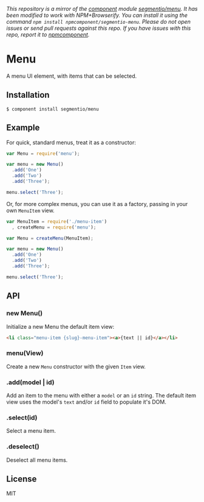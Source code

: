 *This repository is a mirror of the [component](http://component.io) module [segmentio/menu](http://github.com/segmentio/menu). It has been modified to work with NPM+Browserify. You can install it using the command `npm install npmcomponent/segmentio-menu`. Please do not open issues or send pull requests against this repo. If you have issues with this repo, report it to [npmcomponent](https://github.com/airportyh/npmcomponent).*
# Menu

  A menu UI element, with items that can be selected.

## Installation

    $ component install segmentio/menu

## Example
  
  For quick, standard menus, treat it as a constructor:

```js
var Menu = require('menu');

var menu = new Menu()
  .add('One')
  .add('Two')
  .add('Three');

menu.select('Three');
```

  Or, for more complex menus, you can use it as a factory, passing in your own `MenuItem` view.

```js
var MenuItem = require('./menu-item')
  , createMenu = require('menu');

var Menu = createMenu(MenuItem);

var menu = new Menu()
  .add('One')
  .add('Two')
  .add('Three');

menu.select('Three');
```

## API

### new Menu()
  Initialize a new Menu the default item view:

```html
<li class="menu-item {slug}-menu-item"><a>{text || id}</a></li>
```

### menu(View) 
  Create a new `Menu` constructor with the given `Item` view.

### .add(model | id)
  Add an item to the menu with either a `model` or an `id` string. The default item view uses the model's `text` and/or `id` field to populate it's DOM.

### .select(id)
  Select a menu item.

### .deselect()
  Deselect all menu items.

## License

  MIT
